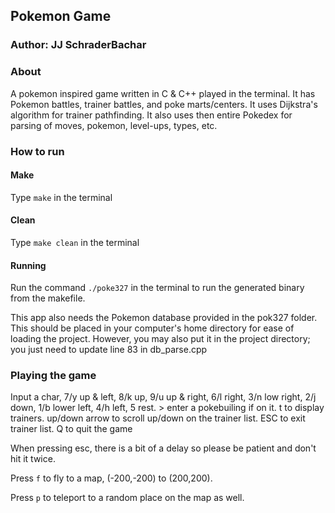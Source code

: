 ## Pokemon Game

### Author: JJ SchraderBachar

### About

A pokemon inspired game written in C & C++ played in the terminal. It has Pokemon battles, trainer battles, and poke marts/centers. It uses Dijkstra's algorithm for trainer pathfinding.
It also uses then entire Pokedex for parsing of moves, pokemon, level-ups, types, etc.

### How to run

#### Make

Type `make` in the terminal

#### Clean

Type `make clean` in the terminal

#### Running

Run the command `./poke327` in the terminal to run the generated binary from the makefile.

This app also needs the Pokemon database provided in the pok327 folder. This should be placed in your computer's home directory for ease of loading the project. However, you may also put it in the project directory; you just need to update line 83 in db_parse.cpp

### Playing the game

Input a char, 7/y up & left, 8/k up, 9/u up & right, 6/l right, 3/n low right, 2/j down, 1/b lower left, 4/h left, 5 rest. > enter a pokebuiling if on it. t to display trainers. up/down arrow to scroll up/down on the trainer list. ESC to exit trainer list. Q to quit the game

When pressing esc, there is a bit of a delay so please be patient and don't hit it twice.

Press `f` to fly to a map, (-200,-200) to (200,200). 

Press `p` to teleport to a random place on the map as well.
